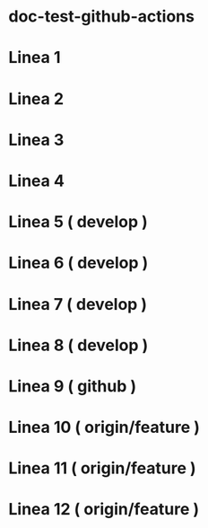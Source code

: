 # doc-test-github-actions
# Linea 1
# Linea 2
# Linea 3
# Linea 4
# Linea 5 ( develop )
# Linea 6 ( develop )
# Linea 7 ( develop )
# Linea 8 ( develop )
# Linea 9 ( github )
# Linea 10 ( origin/feature )
# Linea 11 ( origin/feature )
# Linea 12 ( origin/feature )

